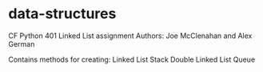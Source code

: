 # data-structures
CF Python 401 Linked List assignment
Authors: Joe McClenahan and Alex German

Contains methods for creating:
    Linked List
    Stack
    Double Linked List
    Queue
